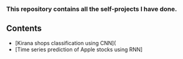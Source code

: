 ### This repository contains all the self-projects I have done.
## **Contents**
- [Kirana shops classification using CNN](
- [Time series prediction of Apple stocks using RNN]



